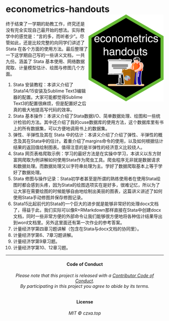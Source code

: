 econometrics-handouts<img src="logo/econometrics-handouts-fit.png" align="right" />
========================================================

终于结束了一学期的助教工作，终究还是没有完全实现自己最开始的想法。实际教学中的感觉是：“言的多，而听者少”。尽管如此，还是比较完整的向同学们讲述了 Stata 在各个方面的使用方法。最后整理了一下这学期自己写的一些讲义文档，一共九份。涵盖了 Stata 基本使用、网络数据爬取、计量模型估计、绘图与修图几个方面。

1. Stata 安装教程：本讲义介绍了Stata14/15安装及Sublime Text3编辑器的配置。大家可能都觉得Sublime Text3的配置很麻烦，但是配置好之后真的极大地提高写代码的效率。
2. Stata 基本操作：本讲义介绍了Stata数据I/O、简单数据处理、绘图和一些统计检验的方法。其中还介绍了我的cuse数据库的使用方法，这个数据库里有书上的所有数据集，可以方便地调用书上的数据集。
3. 弹性、半弹性及其在 Stata 中的估计：本讲义介绍了介绍了弹性、半弹性的概念及其在Stata中的估计。着重介绍了margins命令的使用，以及如何根据估计结果的返回值绘制图表。值得注意的是半弹性的经济意义比较绕人。
4. Stata 网页表格爬取示例：学习的最好方法是在实操中学习，本讲义以东方财富网爬取为例讲解如何使用Stata作为爬虫工具。爬虫程序无非就是数据请求和数据处理。而数据处理又以字符串处理为主。学好了数据爬取基本上等于学好了数据处理。
5. Stata 修图与操作记录：Stata初学者甚至是所谓的熟练使用者在使用Stata绘图时都会感到头疼，因为Stata的绘图选项实在是好多，很难记忆，所以为了让大家在需要绘图的时候能够自由地绘制出美丽的图表，这篇讲义讲述了如何使用Stata手动修图并保存修图记录。
6. Stata15比起前代的Stata的一个巨大的进步就是能够非常好的处理docx文档了，得益于此，我们实际可以像R+RMarkdown那样直接在Stata中创建docx文档，同时一些非常方便的外部命令让我们能够很方便地将各种估计结果导出到word文档里。另外这里面还有第一次作业的参考答案。
7. 计量经济学第四章习题讲解（包含在Stata与docx文档的协同里）。
8. 计量经济学第6、7章习题讲解。
9. 计量经济学第9章习题。
10. 计量经济学第10、12章习题。

------------

<h4 align="center">

Code of Conduct

</h4>

<h6 align="center">

Please note that this project is released with a [Contributor Code of
Conduct](CODE_OF_CONDUCT.md).<br>By participating in this project you
agree to abide by its terms.

</h6>

<h4 align="center">

License

</h4>

<h6 align="center">

MIT © czxa.top

</h6>

